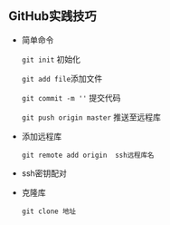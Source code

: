 ## GitHub实践技巧 ##

* 简单命令
  
	`git init` 初始化

	`git add file`添加文件
    
 	`git commit -m ''` 提交代码
	
	`git push origin master` 推送至远程库

* 添加远程库
	
	`git remote add origin  ssh远程库名`


* ssh密钥配对


* 克隆库

	`git clone 地址`
